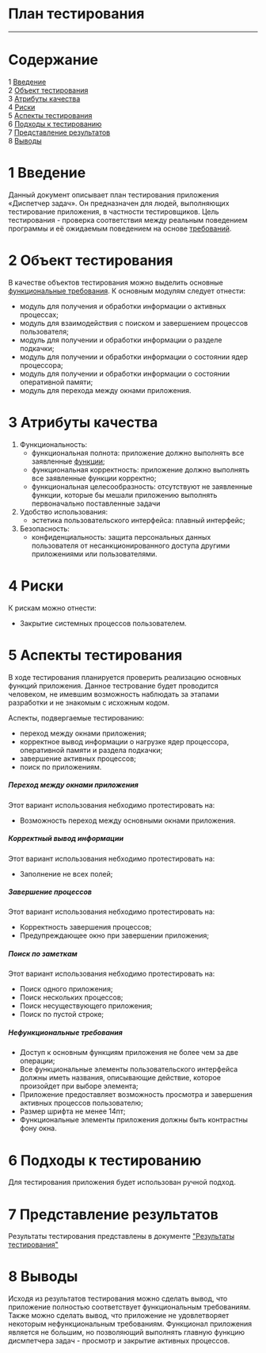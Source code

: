 # План тестирования
---


# Cодержание
1 [Введение](#introduction)  
2 [Объект тестирования](#items)  
3 [Атрибуты качества](#quality)  
4 [Риски](#risk)  
5 [Аспекты тестирования](#features)  
6 [Подходы к тестированию](#approach)  
7 [Представление результатов](#pass)  
8 [Выводы](#conclusion)  

<a name="introduction"/>

# 1 Введение

Данный документ описывает план тестирования приложения «Диспетчер задач». Он предназначен для людей, выполняющих тестирование приложения, в частности тестировщиков. Цель тестирования - проверка соответствия между реальным поведением программы и её ожидаемым поведением на основе [требований](https://github.com/v4rgon/course-project-tritpo/blob/master/Documentation/Requirements/%D0%A2%D1%80%D0%B5%D0%B1%D0%BE%D0%B2%D0%B0%D0%BD%D0%B8%D1%8F_%D0%BA_%D0%BF%D1%80%D0%BE%D0%B5%D0%BA%D1%82%D1%83.md).

<a name="items"/>

# 2 Объект тестирования

В качестве объектов тестирования можно выделить основные [функциональные требования](https://github.com/v4rgon/course-project-tritpo/blob/master/Documentation/Requirements/%D0%A2%D1%80%D0%B5%D0%B1%D0%BE%D0%B2%D0%B0%D0%BD%D0%B8%D1%8F_%D0%BA_%D0%BF%D1%80%D0%BE%D0%B5%D0%BA%D1%82%D1%83.md). К основным модулям следует отнести: 
* модуль для получения и обработки информации о активных процессах;
* модуль для взаимодействия с поиском и завершением процессов пользователя;
* модуль для получении и обработки информации о разделе подкачки; 
* модуль для получении и обработки информации о состоянии ядер процессора;
* модуль для получении и обработки информации о состоянии оперативной памяти;
* модуль для перехода между окнами приложения. 

<a name="quality"/>

# 3 Атрибуты качества

1. Функциональность:
    - функциональная полнота: приложение должно выполнять все заявленные [функции](https://github.com/v4rgon/course-project-tritpo/blob/master/Documentation/Requirements/%D0%A2%D1%80%D0%B5%D0%B1%D0%BE%D0%B2%D0%B0%D0%BD%D0%B8%D1%8F_%D0%BA_%D0%BF%D1%80%D0%BE%D0%B5%D0%BA%D1%82%D1%83.md);
    - функциональная корректность: приложение должно выполнять все заявленные функции корректно;
    - функциональная целесообразность: отсутствуют не заявленные функции, которые бы мешали приложению выполнять первоначально поставленные задачи
2. Удобство использования:
    - эстетика пользовательского интерфейса: плавный интерфейс;
3. Безопасность:
    - конфиденциальность: защита персональных данных пользователя от несанкционированного доступа другими приложениями или пользователями.


<a name="risk"/>

# 4 Риски

К рискам можно отнести:
* Закрытие системных процессов пользователем.

<a name="features"/>

# 5 Аспекты тестирования

В ходе тестирования планируется проверить реализацию основных функций приложения. Данное тестрование будет проводится человеком, не имевшим возможность наблюдать за этапами разработки и не знакомым с исхожным кодом.

Аспекты, подвергаемые тестированию: 
* переход между окнами приложения;  
* корректное вывод информации о нагрузке ядер процессора, оперативной памяти и раздела подкачки;
* завершение активных процессов;
* поиск по приложениям.

##### Переход между окнами приложения
Этот вариант использования небходимо протестировать на:
* Возможность переход между основными окнами приложения.

##### Корректный вывод информации
Этот вариант использования небходимо протестировать на:
* Заполнение не всех полей;

##### Завершение процессов
Этот вариант использования небходимо протестировать на:
* Корректность завершения процессов;
* Предупреждающее окно при завершении приложения;

##### Поиск по заметкам
Этот вариант использования небходимо протестировать на:
* Поиск одного приложения;
* Поиск нескольких процессов;
* Поиск несуществующего приложения;
* Поиск по пустой строке;

##### Нефункциональные требования

* Доступ к основным функциям приложения не более чем за две операции;
* Все функциональные элементы пользовательского интерфейса должны иметь названия, описывающие действие, которое произойдет при выборе элемента;
* Приложение предоставляет возможность просмотра и завершения активных процессов пользователю;
* Размер шрифта не менее 14пт;
* Функциональные элементы приложения должны быть контрастны фону окна.

<a name="approach"/>

# 6 Подходы к тестированию

Для тестирования приложения будет использован ручной подход.

<a name="pass"/>

# 7 Представление результатов

Результаты тестирования представлены в документе ["Результаты тестирования"](https://github.com/v4rgon/course-project-tritpo/blob/master/Testing/Test_Result.md)

<a name="conclusion"/>

# 8 Выводы

Исходя из результатов тестирования можно сделать вывод, что приложение полностью соответствует функциональным требованиям. Также можно сделать вывод, что приложение не удовлетворяет некоторым нефункциональным требованиям. Функционал приложения является не большим, но позволяющий выполнять главную функцию дисмпетчера задач - просмотр и закрытие активных процессов.
